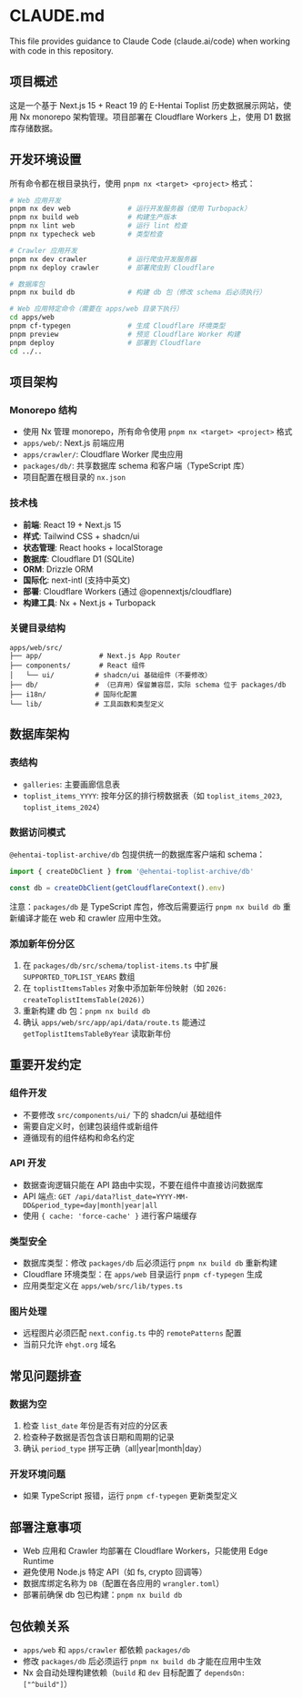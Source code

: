 # CLAUDE.md

This file provides guidance to Claude Code (claude.ai/code) when working with code in this repository.

## 项目概述

这是一个基于 Next.js 15 + React 19 的 E-Hentai Toplist 历史数据展示网站，使用 Nx monorepo 架构管理。项目部署在 Cloudflare Workers 上，使用 D1 数据库存储数据。

## 开发环境设置

所有命令都在根目录执行，使用 `pnpm nx <target> <project>` 格式：

```bash
# Web 应用开发
pnpm nx dev web              # 运行开发服务器（使用 Turbopack）
pnpm nx build web            # 构建生产版本
pnpm nx lint web             # 运行 lint 检查
pnpm nx typecheck web        # 类型检查

# Crawler 应用开发
pnpm nx dev crawler          # 运行爬虫开发服务器
pnpm nx deploy crawler       # 部署爬虫到 Cloudflare

# 数据库包
pnpm nx build db             # 构建 db 包（修改 schema 后必须执行）

# Web 应用特定命令（需要在 apps/web 目录下执行）
cd apps/web
pnpm cf-typegen              # 生成 Cloudflare 环境类型
pnpm preview                 # 预览 Cloudflare Worker 构建
pnpm deploy                  # 部署到 Cloudflare
cd ../..
```

## 项目架构

### Monorepo 结构
- 使用 Nx 管理 monorepo，所有命令使用 `pnpm nx <target> <project>` 格式
- `apps/web/`: Next.js 前端应用
- `apps/crawler/`: Cloudflare Worker 爬虫应用
- `packages/db/`: 共享数据库 schema 和客户端（TypeScript 库）
- 项目配置在根目录的 `nx.json`

### 技术栈
- **前端**: React 19 + Next.js 15
- **样式**: Tailwind CSS + shadcn/ui
- **状态管理**: React hooks + localStorage
- **数据库**: Cloudflare D1 (SQLite)
- **ORM**: Drizzle ORM
- **国际化**: next-intl (支持中英文)
- **部署**: Cloudflare Workers (通过 @opennextjs/cloudflare)
- **构建工具**: Nx + Next.js + Turbopack

### 关键目录结构
```
apps/web/src/
├── app/              # Next.js App Router
├── components/       # React 组件
│   └── ui/          # shadcn/ui 基础组件（不要修改）
├── db/              # （已弃用）保留兼容层，实际 schema 位于 packages/db
├── i18n/            # 国际化配置
└── lib/             # 工具函数和类型定义
```

## 数据库架构

### 表结构
- `galleries`: 主要画廊信息表
- `toplist_items_YYYY`: 按年分区的排行榜数据表（如 `toplist_items_2023`, `toplist_items_2024`）

### 数据访问模式
`@ehentai-toplist-archive/db` 包提供统一的数据库客户端和 schema：

```typescript
import { createDbClient } from '@ehentai-toplist-archive/db'

const db = createDbClient(getCloudflareContext().env)
```

注意：`packages/db` 是 TypeScript 库包，修改后需要运行 `pnpm nx build db` 重新编译才能在 web 和 crawler 应用中生效。

### 添加新年份分区
1. 在 `packages/db/src/schema/toplist-items.ts` 中扩展 `SUPPORTED_TOPLIST_YEARS` 数组
2. 在 `toplistItemsTables` 对象中添加新年份映射（如 `2026: createToplistItemsTable(2026)`）
3. 重新构建 db 包：`pnpm nx build db`
4. 确认 `apps/web/src/app/api/data/route.ts` 能通过 `getToplistItemsTableByYear` 读取新年份

## 重要开发约定

### 组件开发
- 不要修改 `src/components/ui/` 下的 shadcn/ui 基础组件
- 需要自定义时，创建包装组件或新组件
- 遵循现有的组件结构和命名约定

### API 开发
- 数据查询逻辑只能在 API 路由中实现，不要在组件中直接访问数据库
- API 端点: `GET /api/data?list_date=YYYY-MM-DD&period_type=day|month|year|all`
- 使用 `{ cache: 'force-cache' }` 进行客户端缓存

### 类型安全
- 数据库类型：修改 `packages/db` 后必须运行 `pnpm nx build db` 重新构建
- Cloudflare 环境类型：在 `apps/web` 目录运行 `pnpm cf-typegen` 生成
- 应用类型定义在 `apps/web/src/lib/types.ts`

### 图片处理
- 远程图片必须匹配 `next.config.ts` 中的 `remotePatterns` 配置
- 当前只允许 `ehgt.org` 域名

## 常见问题排查

### 数据为空
1. 检查 `list_date` 年份是否有对应的分区表
2. 检查种子数据是否包含该日期和周期的记录
3. 确认 `period_type` 拼写正确（all|year|month|day）

### 开发环境问题
- 如果 TypeScript 报错，运行 `pnpm cf-typegen` 更新类型定义

## 部署注意事项

- Web 应用和 Crawler 均部署在 Cloudflare Workers，只能使用 Edge Runtime
- 避免使用 Node.js 特定 API（如 fs, crypto 回调等）
- 数据库绑定名称为 `DB`（配置在各应用的 `wrangler.toml`）
- 部署前确保 db 包已构建：`pnpm nx build db`

## 包依赖关系

- `apps/web` 和 `apps/crawler` 都依赖 `packages/db`
- 修改 `packages/db` 后必须运行 `pnpm nx build db` 才能在应用中生效
- Nx 会自动处理构建依赖（`build` 和 `dev` 目标配置了 `dependsOn: ["^build"]`）